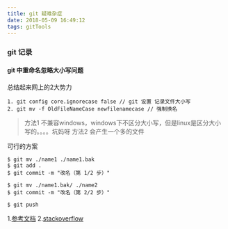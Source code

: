 ```yaml
---
title: git 疑难杂症
date: 2018-05-09 16:49:12
tags: gitTools
---
```

### git 记录
#### git 中重命名忽略大小写问题
总结起来网上的2大势力
```
1. git config core.ignorecase false // git 设置 记录文件大小写
2. git mv -f OldFileNameCase newfilenamecase // 强制换名
```
> 方法1 不兼容windows，windows下不区分大小写，但是linux是区分大小写的。。。。坑妈呀
  方法2 会产生一个多的文件

可行的方案
```
$ git mv ./name1 ./name1.bak
$ git add .
$ git commit -m "改名（第 1/2 步）"

$ git mv ./name1.bak/ ./name2
$ git commit -m "改名（第 2/2 步）"

$ git push
```

1.[参考文档](https://walterlv.github.io/post/case-insensitive-in-git-rename.html#%E5%B0%9D%E8%AF%95%E5%87%BA%E7%9A%84%E5%8F%AF%E8%A1%8C%E7%9A%84%E6%96%B9%E6%B3%95)
2.[stackoverflow](https://stackoverflow.com/questions/17683458/how-do-i-commit-case-sensitive-only-filename-changes-in-git)


